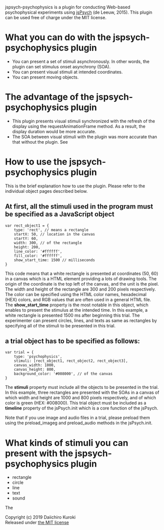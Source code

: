 jspsych-psychophysics is a plugin for conducting Web-based psychophysical experiments using [jsPsych](http://www.jspsych.org/) (de Leeuw, 2015).
This plugin can be used free of charge under the MIT license.

# What you can do with the jspsych-psychophysics plugin
- You can present a set of stimuli asynchronously. In other words, the plugin can set stimulus onset asynchrony (SOA).
- You can present visual stimuli at intended coordinates.
- You can present moving objects.

# The advantage of the jspsych-psychophysics plugin
- This plugin presents visual stimuli synchronized with the refresh of the display using the requestAnimationFrame method. As a result, the display duration would be more accurate.
- The SOA between visual stimuli with the plugin was more accurate than that without the plugin. See

# How to use the jspsych-psychophysics plugin
This is the brief explanation how to use the plugin. Please refer to the individual object pages described below. 

## At first, all the stimuli used in the program must be specified as a JavaScript object

```
var rect_object1 = {
    type: 'rect', // means a rectangle
    startX: 50, // location in the canvas
    startY: 60,
    width: 300, // of the rectangle
    height: 200,
    line_color: '#ffffff',
    fill_color: '#ffffff',
    show_start_time: 1500 // milliseconds
}
```

This code means that a white rectangle is presented at coordinates (50, 60) in a canvas which is a HTML element providing a lots of drawing tools. The origin of the coordinate is the top left of the canvas, and the unit is the pixel. The width and height of the rectangle are 300 and 200 pixels respectively. The color can be specified using the HTML color names, hexadecimal (HEX) colors, and RGB values that are often used in a general HTML file. The **show_start_time** property is the most notable in this object, which enables to present the stimulus at the intended time. In this example, a white rectangle is presented 1500 ms after beginning this trial. The experimenter can present circles, lines, and texts as same as rectangles by specifying all of the stimuli to be presented in this trial.

## a trial object has to be specified as follows:

```
var trial = {
    type: 'psychophysics',
    stimuli: [rect_object1, rect_object2, rect_object3],
    canvas_width: 1000,
    canvas_height: 800,
    background_color: '#008000', // of the canvas
}
```

The **stimuli** property must include all the objects to be presented in the trial. In this example, three rectangles are presented with the SOAs in a canvas of which width and height are 1000 and 800 pixels respectively, and of which color is green (HEX: #008000). This trial object must be included as a **timeline** property of the jsPsych.init which is a core function of the jsPsych.

Note that if you use image and audio files in a trial, please preload them using the preload_imageg and preload_audio methods in the jsPsych.init.


# What kinds of stimuli you can present with the jspsych-psychophysics plugin
- rectangle
- circle
- line
- text
- sound

The 

Copyright (c) 2019 Daiichiro Kuroki  
Released under [the MIT license](https://opensource.org/licenses/MIT)
